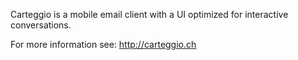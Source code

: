 Carteggio is a mobile email client with a UI optimized for interactive conversations.

For more information see: http://carteggio.ch
